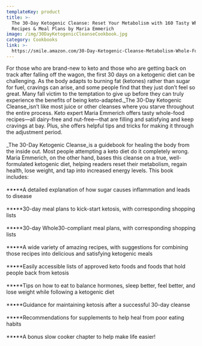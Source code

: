 ```yaml
---
templateKey: product
title: >-
  The 30-Day Ketogenic Cleanse: Reset Your Metabolism with 160 Tasty Whole-Food
  Recipes & Meal Plans by Maria Emmerich
image: /img/30DayKetogenicCleanseCookbook.jpg
category: Cookbooks
link: >-
  https://smile.amazon.com/30-Day-Ketogenic-Cleanse-Metabolism-Whole-Food/dp/1628601167/ref=sr_1_1?keywords=The+30-Day+Ketogenic+Cleanse%3A+Reset+Your+Metabolism+with+160+Tasty+Whole-Food+Recipes+%26+Meal+Plans+by+Maria+Emmerich&qid=1572124391&sr=8-1
---
```

For those who are brand-new to keto and those who are getting back on track after falling off the wagon, the first 30 days on a ketogenic diet can be challenging. As the body adapts to burning fat (ketones) rather than sugar for fuel, cravings can arise, and some people find that they just don’t feel so great. Many fall victim to the temptation to give up before they can truly experience the benefits of being keto-adapted._The 30-Day Ketogenic Cleanse_isn’t like most juice or other cleanses where you starve throughout the entire process. Keto expert Maria Emmerich offers tasty whole-food recipes—all dairy-free and nut-free—that are filling and satisfying and keep cravings at bay. Plus, she offers helpful tips and tricks for making it through the adjustment period.\
\
_The 30-Day Ketogenic Cleanse_is a guidebook for healing the body from the inside out. Most people attempting a keto diet do it completely wrong. Maria Emmerich, on the other hand, bases this cleanse on a true, well-formulated ketogenic diet, helping readers reset their metabolism, regain health, lose weight, and tap into increased energy levels. This book includes:\
\
**•**A detailed explanation of how sugar causes inflammation and leads to disease\
\
**•**30-day meal plans to kick-start ketosis, with corresponding shopping lists\
\
**•**30-day Whole30-compliant meal plans, with corresponding shopping lists\
\
**•**A wide variety of amazing recipes, with suggestions for combining those recipes into delicious and satisfying ketogenic meals\
\
**•**Easily accessible lists of approved keto foods and foods that hold people back from ketosis\
\
**•**Tips on how to eat to balance hormones, sleep better, feel better, and lose weight while following a ketogenic diet\
\
**•**Guidance for maintaining ketosis after a successful 30-day cleanse\
\
**•**Recommendations for supplements to help heal from poor eating habits\
\
**•**A bonus slow cooker chapter to help make life easier!
